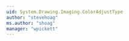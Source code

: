 ```yaml
---
uid: System.Drawing.Imaging.ColorAdjustType
author: "stevehoag"
ms.author: "shoag"
manager: "wpickett"
---
```

